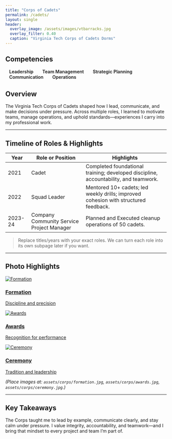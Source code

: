 ```yaml
---
title: "Corps of Cadets"
permalink: /cadets/
layout: single
header:
  overlay_image: /assets/images/vtbarracks.jpg 
  overlay_filter: 0.40
  caption: "Virginia Tech Corps of Cadets Dorms"
---
```


<h2>Competencies</h2>
<div class="tech-stack" style="justify-content:center; margin: 1rem 0 2rem;">
  <span title="Leadership" style="margin:0 .75rem; font-weight:600;"><i class="fas fa-user-tie"></i> Leadership</span>
  <span title="Team Management" style="margin:0 .75rem; font-weight:600;"><i class="fas fa-users"></i> Team Management</span>
  <span title="Strategic Planning" style="margin:0 .75rem; font-weight:600;"><i class="fas fa-chess-knight"></i> Strategic Planning</span>
  <span title="Communication" style="margin:0 .75rem; font-weight:600;"><i class="fas fa-microphone"></i> Communication</span>
  <span title="Operations & Logistics" style="margin:0 .75rem; font-weight:600;"><i class="fas fa-compass-drafting"></i> Operations</span>
</div>

## Overview
The Virginia Tech Corps of Cadets shaped how I lead, communicate, and make decisions under pressure. Across multiple roles, I learned to motivate teams, manage operations, and uphold standards—experiences I carry into my professional work.

---

## Timeline of Roles & Highlights
| Year | Role or Position | Highlights |
|---|---|---|
| 2021 | Cadet | Completed foundational training; developed discipline, accountability, and teamwork. |
| 2022 | Squad Leader | Mentored 10+ cadets; led weekly drills; improved cohesion with structured feedback. |
| 2023-24 | Company Community Service Project Manager | Planned and Executed cleanup operations of 50 cadets. |

> Replace titles/years with your exact roles. We can turn each role into its own subpage later if you want.

---

## Photo Highlights
<div class="post-previews" style="grid-template-columns: repeat(3, 1fr);">
  <a class="post-preview" href="{{ '/assets/corps/formation.jpg' | relative_url }}">
    <img src="{{ '/assets/corps/formation.jpg' | relative_url }}" alt="Formation">
    <h3>Formation</h3>
    <p class="meta">Discipline and precision</p>
  </a>
  <a class="post-preview" href="{{ '/assets/corps/awards.jpg' | relative_url }}">
    <img src="{{ '/assets/corps/awards.jpg' | relative_url }}" alt="Awards">
    <h3>Awards</h3>
    <p class="meta">Recognition for performance</p>
  </a>
  <a class="post-preview" href="{{ '/assets/corps/ceremony.jpg' | relative_url }}">
    <img src="{{ '/assets/corps/ceremony.jpg' | relative_url }}" alt="Ceremony">
    <h3>Ceremony</h3>
    <p class="meta">Tradition and leadership</p>
  </a>
</div>

*(Place images at: `assets/corps/formation.jpg`, `assets/corps/awards.jpg`, `assets/corps/ceremony.jpg`.)*

---

## Key Takeaways
The Corps taught me to lead by example, communicate clearly, and stay calm under pressure. I value integrity, accountability, and teamwork—and I bring that mindset to every project and team I’m part of.